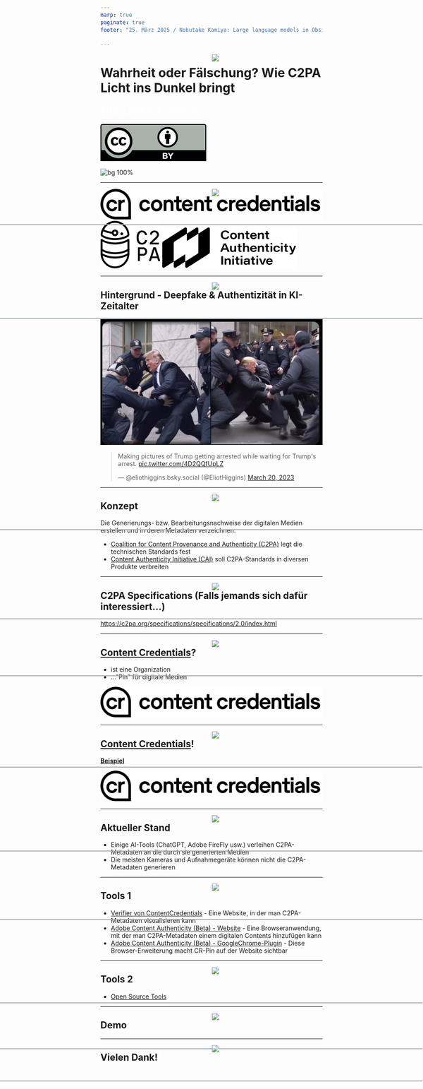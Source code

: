 ```yaml
---
marp: true
paginate: true
footer: "25. März 2025 / Nobutake Kamiya: Large language models in Obsidian: Smart Second Brain"

---
```

<style>
@import 'default';
/* Bootstrap */
@import url('https://cdn.jsdelivr.net/npm/bootstrap@5.0.2/dist/css/bootstrap.min.css');
@import url('https://fonts.googleapis.com/css2?family=Kosugi&family=Roboto+Mono&display=swap');

:root {
  --theme-yellow: #FEDE00;
  --theme-red: #DC6027;
  --theme-blue: #0028A5;
  --theme-grey: #A3ADB7;
}
header {
  width: 100%;
  height: 80px;
  position: absolute;
  left: -1px;
}
.header_2nd {
  border-bottom: 2px solid var(--theme-grey);
}
.img_links {
  position: relative;
  left: 20px;
}
.img_rechts {
  position: relative;
  left: 800px;
}
section h1 {
  font-size: 2.65rem;
  color: white;
}
section h2 {
    color: var(--theme-blue);
}
.text_white {
    font-size: 1.65rem;
    color: white;
}
.bg_grey {
    position: relative;
    left: -80px;
    width: 1600px;
    height: 520px;
    background-color: var(--theme-grey);
    text-indent: 100px;
    line-height: 200px;
}

</style>
<header>
<img src="../uni_img/header_links.png" height=80% class="img_links"/>
<img src="../uni_img/header_rechts.svg" class="img_rechts"/>
</header>

# Wahrheit oder Fälschung? Wie C2PA Licht ins Dunkel bringt
<div class="text_white">
Nobutake Kamiya</div>

![width:100px](./img/by.svg)

![bg 100%](../uni_img/hintergrund_1page.jpg)

---

<header class="header_2nd">
<img src="../uni_img/header_links.png" height=80% class="img_links"/>
<img src="../uni_img/header_rechts.svg" class="img_rechts"/>
</header>

![bg width:300px](./img/contentcredentials_logo.svg)
![bg width:200px](./img/c2pa_logo.svg)
![bg width:200px](./img/CAI_logo.svg)



---

<header class="header_2nd">
<img src="../uni_img/header_links.png" height=80% class="img_links"/>
<img src="../uni_img/header_rechts.svg" class="img_rechts"/>
</header>

## Hintergrund - Deepfake & Authentizität in KI-Zeitalter

![width:400px](./img/fake_exp.png)

<blockquote class="twitter-tweet"><p lang="en" dir="ltr">Making pictures of Trump getting arrested while waiting for Trump&#39;s arrest. <a href="https://t.co/4D2QQfUpLZ">pic.twitter.com/4D2QQfUpLZ</a></p>&mdash; @eliothiggins.bsky.social (@EliotHiggins) <a href="https://twitter.com/EliotHiggins/status/1637927681734987777?ref_src=twsrc%5Etfw">March 20, 2023</a></blockquote> <script async src="https://platform.twitter.com/widgets.js" charset="utf-8"></script>


---

<header class="header_2nd">
<img src="../uni_img/header_links.png" height=80% class="img_links"/>
<img src="../uni_img/header_rechts.svg" class="img_rechts"/>
</header>

## Konzept 

Die Generierungs- bzw. Bearbeitungsnachweise der digitalen Medien erstellen und in deren Metadaten verzeichnen.
- [Coalition for Content Provenance and Authenticity (C2PA)](https://c2pa.org/) legt die technischen Standards fest
- [Content Authenticity Initiative (CAI)](https://contentauthenticity.org/) soll C2PA-Standards in diversen Produkte verbreiten

---

<header class="header_2nd">
<img src="../uni_img/header_links.png" height=80% class="img_links"/>
<img src="../uni_img/header_rechts.svg" class="img_rechts"/>
</header>

## C2PA Specifications (Falls jemands sich dafür interessiert...)

https://c2pa.org/specifications/specifications/2.0/index.html


---

<header class="header_2nd">
<img src="../uni_img/header_links.png" height=80% class="img_links"/>
<img src="../uni_img/header_rechts.svg" class="img_rechts"/>
</header>

## [Content Credentials](https://contentcredentials.org/)?

- ist eine Organization
- ..."Pin" für digitale Medien

![bg right width:300px](./img/contentcredentials_logo.svg)


---

<header class="header_2nd">
<img src="../uni_img/header_links.png" height=80% class="img_links"/>
<img src="../uni_img/header_rechts.svg" class="img_rechts"/>
</header>

## [Content Credentials](https://contentcredentials.org/)!

[__Beispiel__](https://contentcredentials.org/verify/?source=https%3A%2F%2Fcontentcredentials.org%2F_app%2Fimmutable%2Fassets%2Fhome2.91ab8f2d.jpg)

![bg right width:300px](./img/contentcredentials_logo.svg)

---

<header class="header_2nd">
<img src="../uni_img/header_links.png" height=80% class="img_links"/>
<img src="../uni_img/header_rechts.svg" class="img_rechts"/>
</header>

## Aktueller Stand

- Einige AI-Tools (ChatGPT, Adobe FireFly usw.) verleihen C2PA-Metadaten an die durch sie generierten Medien
- Die meisten Kameras und Aufnahmegeräte können nicht die C2PA-Metadaten generieren

---


<header class="header_2nd">
<img src="../uni_img/header_links.png" height=80% class="img_links"/>
<img src="../uni_img/header_rechts.svg" class="img_rechts"/>
</header>

## Tools 1

- [Verifier von ContentCredentials](https://contentcredentials.org/verify) - Eine Website, in der man C2PA-Metadaten visualisieren kann
- [Adobe Content Authenticity (Beta) - Website](https://contentauthenticity.adobe.com/apply) - Eine Browseranwendung, mit der man C2PA-Metadaten einem digitalen Contents hinzufügen kann
- [Adobe Content Authenticity (Beta) - GoogleChrome-Plugin](https://helpx.adobe.com/ch_de/creative-cloud/help/cai/adobe-content-authenticity-chrome-browser-extension.html) - Diese Browser-Erweiterung macht CR-Pin auf der Website sichtbar


---

<header class="header_2nd">
<img src="../uni_img/header_links.png" height=80% class="img_links"/>
<img src="../uni_img/header_rechts.svg" class="img_rechts"/>
</header>

## Tools 2

- [Open Source Tools](https://opensource.contentauthenticity.org/docs/introduction/)

---

<header class="header_2nd">
<img src="../uni_img/header_links.png" height=80% class="img_links"/>
<img src="../uni_img/header_rechts.svg" class="img_rechts"/>
</header>

## Demo

---

<header class="header_2nd">
<img src="../uni_img/header_links.png" height=80% class="img_links"/>
<img src="../uni_img/header_rechts.svg" class="img_rechts"/>
</header>

## Vielen Dank!


